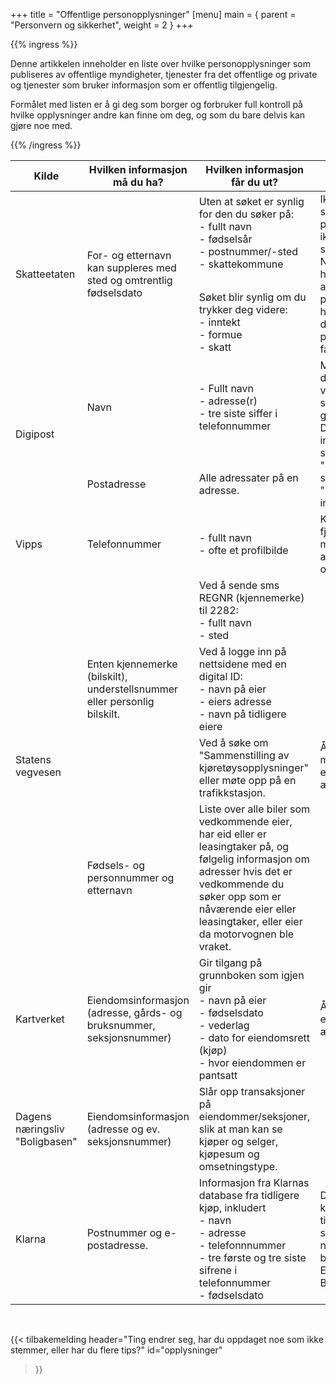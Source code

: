 +++
title = "Offentlige personopplysninger"
[menu]
main = { parent = "Personvern og sikkerhet", weight = 2 }
+++

<!-- markdownlint-disable MD033 MD013 -->

{{% ingress %}}

Denne artikkelen inneholder en liste over hvilke personopplysninger som publiseres av
offentlige myndigheter, tjenester fra det offentlige
og private og tjenester som bruker informasjon som er offentlig tilgjengelig.

Formålet med listen er å gi deg som borger og forbruker full kontroll på hvilke opplysninger
andre kan finne om deg, og som du bare delvis kan gjøre noe med.

{{% /ingress %}}

<table class="table table-bordered">
<thead>
  <tr>
    <th scope="col">Kilde</th>
    <th scope="col">Hvilken informasjon må du ha?</th>
    <th scope="col">Hvilken informasjon får du ut?</th>
    <th scope="col">Kommentar</th>
  </tr>
</thead>
<tbody>
  <tr>
    <td rowspan="2">Skatteetaten</td>
    <td rowspan="2">For- og etternavn<br>kan suppleres med sted og omtrentlig fødselsdato</td>
    <td>Uten at søket er synlig for den du søker på:<br>- fullt navn<br>- fødselsår<br>- postnummer/-sted<br>- skattekommune<br><br></td>
    <td rowspan="2">Ikke mulig å søke på personer som ikke lengre skatter til Norge, har hemmelig adresse, personer som har avgått med døden, personer uten fast bopel, mv.</td>
  </tr>
  <tr>
    <td>Søket blir synlig om du trykker deg videre:<br>- inntekt<br>- formue<br>- skatt</td>
  </tr>
  <tr>
    <td rowspan="2">Digipost</td>
    <td>Navn</td>
    <td>- Fullt navn<br>- adresse(r)<br>- tre siste siffer i telefonnummer</td>
    <td rowspan="2">Mange har dette på uten å vite det, kan skrus av ved å gå inn på Digiposts innstillinger og skru av "Synlighet ved søk" under "Personlige innstillinger".</td>
  </tr>
  <tr>
    <td>Postadresse</td>
    <td>Alle adressater på en adresse.</td>
  </tr>
  <tr>
    <td>Vipps</td>
    <td>Telefonnummer</td>
    <td>- fullt navn<br>- ofte et profilbilde</td>
    <td>Kan ikke fjernes med mindre Vipps-avtalen sies opp.</td>
  </tr>
  <tr>
    <td rowspan="4">Statens vegvesen</td>
    <td rowspan="3">Enten kjennemerke (bilskilt), understellsnummer eller personlig bilskilt.</td>
    <td>Ved å sende sms REGNR (kjennemerke) til 2282:<br>- fullt navn<br>- sted</td>
    <td rowspan="4">Å eie motorvogner er et offentlig ærend i Norge.</td>
  </tr>
  <tr>
    <td>Ved å logge inn på nettsidene med en digital ID:<br>- navn på eier<br>- eiers adresse<br>- navn på tidligere eiere</td>
  </tr>
  <tr>
    <td>Ved å søke om "Sammenstilling av kjøretøysopplysninger" eller møte opp på en trafikkstasjon.</td>
  </tr>
  <tr>
    <td>Fødsels- og personnummer og etternavn</td>
    <td>Liste over alle biler som vedkommende eier, har eid eller er leasingtaker på, og følgelig informasjon om adresser hvis det er vedkommende du søker opp som er nåværende eier eller leasingtaker, eller eier da motorvognen ble vraket.</td>
  </tr>
  <tr>
    <td>Kartverket</td>
    <td>Eiendomsinformasjon (adresse, gårds- og bruksnummer, seksjonsnummer)</td>
    <td>Gir tilgang på grunnboken som igjen gir<br>- navn på eier<br>- fødselsdato<br>- vederlag<br>- dato for eiendomsrett (kjøp)<br>- hvor eiendommen er pantsatt</td>
    <td>Å eie eiendom er et offentlig ærend i Norge.</td>
  </tr>
  <tr>
    <td>Dagens næringsliv "Boligbasen"</td>
    <td>Eiendomsinformasjon (adresse og ev. seksjonsnummer)</td>
    <td>Slår opp transaksjoner på eiendommer/seksjoner, slik at man kan se kjøper og selger, kjøpesum og omsetningstype.</td>
    <td></td>
  </tr>
  <tr>
    <td>Klarna</td>
    <td>Postnummer og e-postadresse.</td>
    <td>Informasjon fra Klarnas database fra tidligere kjøp, inkludert<br>- navn<br>- adresse<br>- telefonnnummer<br>- tre første og tre siste sifrene i telefonnummer<br>- fødselsdato</td>
    <td>Du må bruke kasseløsningen til en hvilken som helst nettbutikk som bruker Klarna. Eksempel: Barnas hus.</td>
  </tr>
</tbody>
</table>

<br>

{{< tilbakemelding
header="Ting endrer seg, har du oppdaget noe som ikke stemmer, eller har du flere tips?"
id="opplysninger"
>}}
